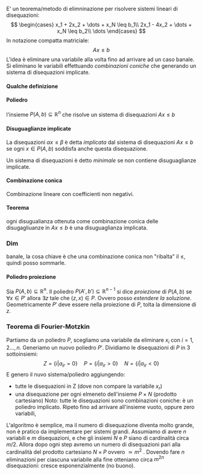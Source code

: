 E' un teorema/metodo di elimninazione per risolvere sistemi lineari di disequazioni:
$$
\begin{cases}
x_1 + 2x_2 + \dots + x_N \leq b_1\\
2x_1 - 4x_2 + \dots + x_N \leq b_2\\
\dots
\end{cases}
$$
In notazione compatta matriciale:
$$
Ax \leq b
$$
L'idea è eliminare una variabile alla volta fino ad arrivare ad un caso banale. Si eliminano le variabili effettuando _combinazioni coniche_ che generando un sistema di disequazioni implicate. 
#### Qualche definizione 
#### Poliedro 
l'insieme $P(A,b) \subseteq \mathbb{R}^n$ che risolve un sistema di disequazioni $Ax\leq b$ 
#### Disuguaglianze implicate 
La disequazioni $\alpha x \leq \beta$ è detta _implicata_ dal sistema di disequazioni $Ax\leq b$ se ogni $x \in P(A,b)$ soddisfa anche questa disequazione.  

Un sistema di disequazioni è detto _minimale_ se non contiene disuguaglianze implicate.

#### Combinazione conica
Combinazione lineare con coefficienti non negativi.
#### Teorema 
ogni disugualianza ottenuta come combinazione conica delle disugagliuanze in $Ax\leq b$ è una disuguaglianza implicata.
### Dim
banale, la cosa chiave è che una combinazione conica non "ribalta" il $\leq$, quindi posso sommarle.

#### Poliedro proiezione
Sia $P(A,b) \subseteq \mathbb{R}^n$. Il poliedro $P(A',b')\subseteq \mathbb{R}^{n-1}$ si dice _proiezione_ di $P(A,b)$ se $\forall x \in P'$ allora $\exists z$ tale che $(z,x) \in P$. Ovvero posso _estendere la soluzione_. Geometricamente $P'$ deve essere nella proiezione di $P$, tolta la dimensione di $z$.

### Teorema di Fourier-Motzkin
Partiamo da un poliedro $P$, scegliamo una variabile da eliminare $x_i$ con $i = 1,2\dots, n$. Generiamo un nuovo poliedro $P'$. Dividiamo le disequazioni di $P$ in 3 sottoinsiemi:
$$
Z = \{ i | a_{ir} = 0\} \quad P = \{i | a_{ir} > 0\} \quad N = \{i | a_{ir} < 0 \}
$$
E genero il nuvo sistema/poliedro aggiungendo:
- tutte le disequazioni in Z (dove non compare la variabile $x_r$)
- una disequazione per ogni elmeneto dell'insieme $P\times N$ (prodotto cartesiano)
Noto: tutte le disequazioni sono combinazioni coniche: è un poliedro implicato.
Ripeto fino ad arrivare all'insieme vuoto, oppure zero variabili, 


L'algoritmo è semplice, ma il numero di disequazione diventa molto grande, non è pratico da implementare per sistemi grandi. Assumiamo di avere $n$ variabili e $m$ disequazioni, e che gli insiemi $N$ e $P$ siano di cardinalità circa $m/2$. Allora dopo ogni step avremo un numero di disequazioni pari alla cardinalità del prodotto cartesiano $N\times P$ ovvero $\simeq m^2$ . Dovendo fare $n$ eliminazioni per ciascuna variabile alla fine otteniamo circa $m^{2n}$ disequazioni: cresce esponenzialmente (no buono).   